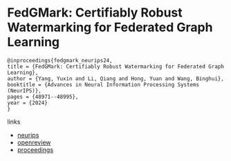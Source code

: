 # FedGMark: Certifiably Robust Watermarking for Federated Graph Learning

```
@inproceedings{fedgmark_neurips24,
title = {FedGMark: Certifiably Robust Watermarking for Federated Graph Learning},
author = {Yang, Yuxin and Li, Qiang and Hong, Yuan and Wang, Binghui},
booktitle = {Advances in Neural Information Processing Systems (NeurIPS)},
pages = {48971--48995},
year = {2024}
}
```

links
- [neurips](https://nips.cc/Conferences/2024/Schedule?showEvent=93069)
- [openreview](https://openreview.net/forum?id=xeviQPXTMU)
- [proceedings](https://papers.nips.cc//paper_files/paper/2024/hash/57fabaa549352c52d5d312171b16970e-Abstract-Conference.html)
